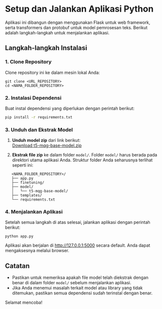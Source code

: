 # Setup dan Jalankan Aplikasi Python

Aplikasi ini dibangun dengan menggunakan Flask untuk web framework, serta transformers dan protobuf untuk model pemrosesan teks. Berikut adalah langkah-langkah untuk menjalankan aplikasi.

## Langkah-langkah Instalasi

### 1. Clone Repository
Clone repository ini ke dalam mesin lokal Anda:
```
git clone <URL_REPOSITORY>
cd <NAMA_FOLDER_REPOSITORY>
```
### 2. Instalasi Dependensi
Buat instal dependensi yang diperlukan dengan perintah berikut:
```bash
pip install -r requirements.txt
```
### 3. Unduh dan Ekstrak Model
1. **Unduh model zip** dari link berikut:  
   [Download t5-mqg-base-model.zip](https://drive.google.com/file/d/19YpxcTiYDVSsYfh1r-tt5DHzG7JcVtLh/view?usp=sharing)
   
2. **Ekstrak file zip** ke dalam folder `model/`. Folder `model/` harus berada pada direktori utama aplikasi Anda. Struktur folder Anda seharusnya terlihat seperti ini:
```
   <NAMA_FOLDER_REPOSITORY>/
   ├── app.py
   ├── finetuning/
   ├── model/
   │   └── t5-mqg-base-model/
   ├── templates/
   └── requirements.txt
```
### 4. Menjalankan Aplikasi
Setelah semua langkah di atas selesai, jalankan aplikasi dengan perintah berikut:
```
python app.py
```
Aplikasi akan berjalan di http://127.0.0.1:5000 secara default. Anda dapat mengaksesnya melalui browser.


## Catatan
- Pastikan untuk memeriksa apakah file model telah diekstrak dengan benar di dalam folder `model/` sebelum menjalankan aplikasi.
- Jika Anda menemui masalah terkait model atau library yang tidak ditemukan, pastikan semua dependensi sudah terinstal dengan benar.

Selamat mencoba!
